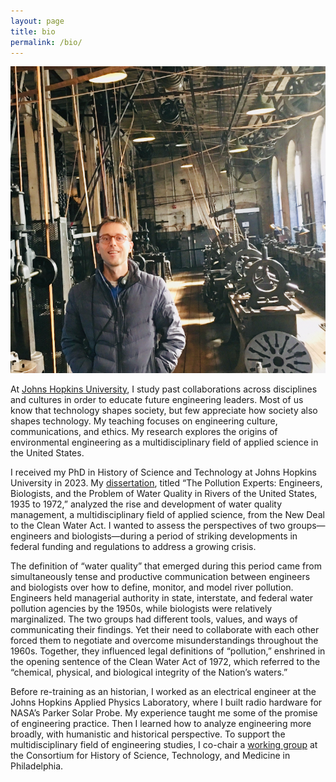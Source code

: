 ```yaml
---
layout: page
title: bio
permalink: /bio/
---
```


![](/assets/ryan.jpg)

At [Johns Hopkins University](https://engineering.jhu.edu/faculty/ryan-hearty/), I study past collaborations across disciplines and cultures in order to educate future engineering leaders. Most of us know that technology shapes society, but few appreciate how society also shapes technology. My teaching focuses on engineering culture, communications, and ethics. My research explores the origins of environmental engineering as a multidisciplinary field of applied science in the United States.

I received my PhD in History of Science and Technology at Johns Hopkins University in 2023. My [dissertation](https://jscholarship.library.jhu.edu/items/c40da4a4-38eb-4aa4-b756-b3f7009fa073), titled “The Pollution Experts: Engineers, Biologists, and the Problem of Water Quality in Rivers of the United States, 1935 to 1972,” analyzed the rise and development of water quality management, a multidisciplinary field of applied science, from the New Deal to the Clean Water Act. I wanted to assess the perspectives of two groups—engineers and biologists—during a period of striking developments in federal funding and regulations to address a growing crisis.

The definition of “water quality” that emerged during this period came from simultaneously tense and productive communication between engineers and biologists over how to define, monitor, and model river pollution. Engineers held managerial authority in state, interstate, and federal water pollution agencies by the 1950s, while biologists were relatively marginalized. The two groups had different tools, values, and ways of communicating their findings. Yet their need to collaborate with each other forced them to negotiate and overcome misunderstandings throughout the 1960s. Together, they influenced legal definitions of “pollution,” enshrined in the opening sentence of the Clean Water Act of 1972, which referred to the “chemical, physical, and biological integrity of the Nation’s waters.”

Before re-training as an historian, I worked as an electrical engineer at the Johns Hopkins Applied Physics Laboratory, where I built radio hardware for NASA’s Parker Solar Probe. My experience taught me some of the promise of engineering practice. Then I learned how to analyze engineering more broadly, with humanistic and historical perspective. To support the multidisciplinary field of engineering studies, I co-chair a [working group](https://www.chstm.org/content/engineering-studies-0) at the Consortium for History of Science, Technology, and Medicine in Philadelphia.
